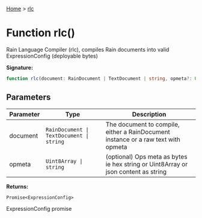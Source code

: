 [Home](../index.md) &gt; [rlc](./rlc_1.md)

# Function rlc()

Rain Language Compiler (rlc), compiles Rain documents into valid ExpressionConfig (deployable bytes)

<b>Signature:</b>

```typescript
function rlc(document: RainDocument | TextDocument | string, opmeta?: Uint8Array | string): Promise<ExpressionConfig>;
```

## Parameters

|  Parameter | Type | Description |
|  --- | --- | --- |
|  document | `RainDocument \| TextDocument \| string` | The document to compile, either a RainDocument instance or a raw text with opmeta |
|  opmeta | `Uint8Array \| string` | (optional) Ops meta as bytes ie hex string or Uint8Array or json content as string |

<b>Returns:</b>

`Promise<ExpressionConfig>`

ExpressionConfig promise

